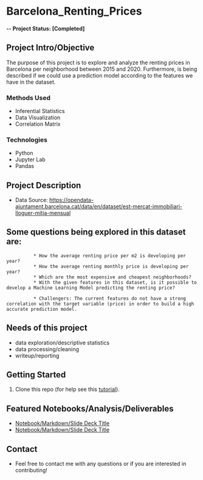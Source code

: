 # Barcelona_Renting_Prices

#### -- Project Status: [Completed]


## Project Intro/Objective
The purpose of this project is to explore and analyze the renting prices in Barcelona per neighborhood between 2015 and 2020. Furthermore, is being described if we could use a prediction model according to the features we have in the dataset.

### Methods Used
* Inferential Statistics
* Data Visualization
* Correlation Matrix


### Technologies
* Python
* Jupyter Lab
* Pandas


## Project Description
* Data Source: https://opendata-ajuntament.barcelona.cat/data/en/dataset/est-mercat-immobiliari-lloguer-mitja-mensual



## Some questions being explored in this dataset are:
              * How the average renting price per m2 is developing per year?
              * How the average renting monthly price is developing per year?
              * Which are the most expensive and cheapest neighborhoods?
              * With the given features in this dataset, is it possible to develop a Machine Learning Model predicting the renting price?

              * Challengers: The current features do not have a strong correlation with the target variable (price) in order to build a high accurate prediction model.


## Needs of this project

- data exploration/descriptive statistics
- data processing/cleaning
- writeup/reporting


## Getting Started

1. Clone this repo (for help see this [tutorial](https://help.github.com/articles/cloning-a-repository/)).   


## Featured Notebooks/Analysis/Deliverables
* [Notebook/Markdown/Slide Deck Title](link)
* [Notebook/Markdown/Slide Deck Title](link)



## Contact
* Feel free to contact me with any questions or if you are interested in contributing!
